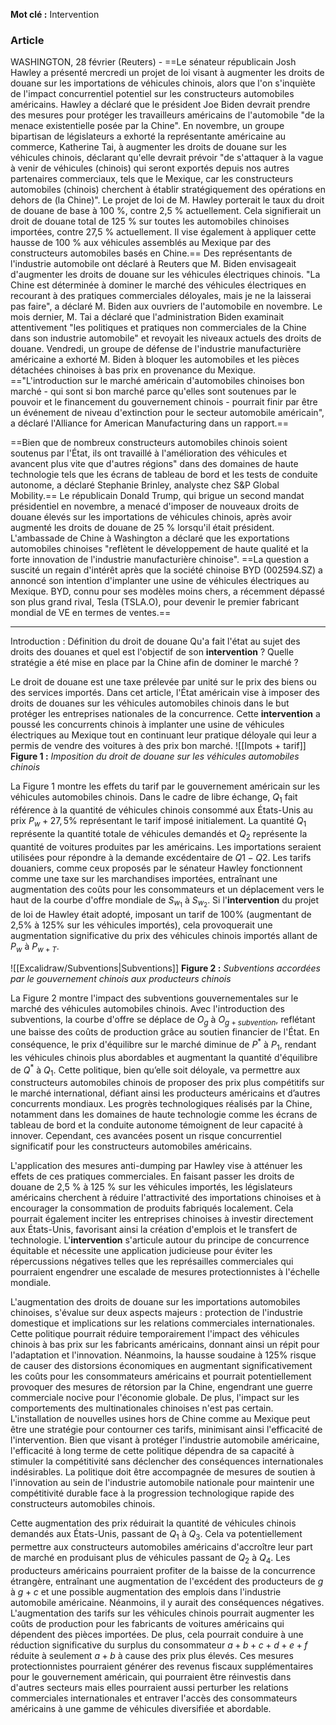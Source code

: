 
**Mot clé :** Intervention
### Article
WASHINGTON, 28 février (Reuters) - ==Le sénateur républicain Josh Hawley a présenté mercredi un projet de loi visant à augmenter les droits de douane sur les importations de véhicules chinois, alors que l'on s'inquiète de l'impact concurrentiel potentiel sur les constructeurs automobiles américains.
Hawley a déclaré que le président Joe Biden devrait prendre des mesures pour protéger les travailleurs américains de l'automobile "de la menace existentielle posée par la Chine".
En novembre, un groupe bipartisan de législateurs a exhorté la représentante américaine au commerce, Katherine Tai, à augmenter les droits de douane sur les véhicules chinois, déclarant qu'elle devrait prévoir "de s'attaquer à la vague à venir de véhicules (chinois) qui seront exportés depuis nos autres partenaires commerciaux, tels que le Mexique, car les constructeurs automobiles (chinois) cherchent à établir stratégiquement des opérations en dehors de (la Chine)".
Le projet de loi de M. Hawley porterait le taux du droit de douane de base à 100 %, contre 2,5 % actuellement. Cela signifierait un droit de douane total de 125 % sur toutes les automobiles chinoises importées, contre 27,5 % actuellement. Il vise également à appliquer cette hausse de 100 % aux véhicules assemblés au Mexique par des constructeurs automobiles basés en Chine.==
Des représentants de l'industrie automobile ont déclaré à Reuters que M. Biden envisageait d'augmenter les droits de douane sur les véhicules électriques chinois. "La Chine est déterminée à dominer le marché des véhicules électriques en recourant à des pratiques commerciales déloyales, mais je ne la laisserai pas faire", a déclaré M. Biden aux ouvriers de l'automobile en novembre.
Le mois dernier, M. Tai a déclaré que l'administration Biden examinait attentivement "les politiques et pratiques non commerciales de la Chine dans son industrie automobile" et revoyait les niveaux actuels des droits de douane.
Vendredi, un groupe de défense de l'industrie manufacturière américaine a exhorté M. Biden à bloquer les automobiles et les pièces détachées chinoises à bas prix en provenance du Mexique.
=="L'introduction sur le marché américain d'automobiles chinoises bon marché - qui sont si bon marché parce qu'elles sont soutenues par le pouvoir et le financement du gouvernement chinois - pourrait finir par être un événement de niveau d'extinction pour le secteur automobile américain", a déclaré l'Alliance for American Manufacturing dans un rapport.==

==Bien que de nombreux constructeurs automobiles chinois soient soutenus par l'État, ils ont travaillé à l'amélioration des véhicules et avancent plus vite que d'autres régions" dans des domaines de haute technologie tels que les écrans de tableau de bord et les tests de conduite autonome, a déclaré Stephanie Brinley, analyste chez S&P Global Mobility.==
Le républicain Donald Trump, qui brigue un second mandat présidentiel en novembre, a menacé d'imposer de nouveaux droits de douane élevés sur les importations de véhicules chinois, après avoir augmenté les droits de douane de 25 % lorsqu'il était président.
L'ambassade de Chine à Washington a déclaré que les exportations automobiles chinoises "reflètent le développement de haute qualité et la forte innovation de l'industrie manufacturière chinoise".
==La question a suscité un regain d'intérêt après que la société chinoise BYD (002594.SZ) a annoncé son intention d'implanter une usine de véhicules électriques au Mexique. BYD, connu pour ses modèles moins chers, a récemment dépassé son plus grand rival, Tesla (TSLA.O), pour devenir le premier fabricant mondial de VE en termes de ventes.==

---

Introduction :
Définition du droit de douane
Qu'a fait l'état au sujet des droits des douanes et quel est l'objectif de son **intervention** ?
Quelle stratégie a été mise en place par la Chine afin de dominer le marché ?

Le droit de douane est une taxe prélevée par unité sur le prix des biens ou des services importés. Dans cet article, l'État américain vise à imposer des droits de douanes sur les véhicules automobiles chinois dans le but protéger les entreprises nationales de la concurrence. Cette **intervention** a poussé les concurrents chinois à implanter une usine de véhicules électriques au Mexique tout en continuant leur pratique déloyale qui leur a permis de vendre des voitures à des prix bon marché.
![[Impots + tarif]]
**Figure 1 :** *Imposition du droit de douane sur les véhicules automobiles chinois*

La Figure 1 montre les effets du tarif par le gouvernement américain sur les véhicules automobiles chinois. Dans le cadre de libre échange, $Q_1$ fait référence à la quantité de véhicules chinois consommé aux États-Unis au prix $P_w+27,5\%$ représentant le tarif imposé initialement. La quantité $Q_1$ représente la quantité totale de véhicules demandés et $Q_2$ représente la quantité de voitures produites par les américains. Les importations seraient utilisées pour répondre à la demande excédentaire de $Q1 - Q2$. Les tarifs douaniers, comme ceux proposés par le sénateur Hawley fonctionnent comme une taxe sur les marchandises importées, entraînant une augmentation des coûts pour les consommateurs et un déplacement vers le haut de la courbe d'offre mondiale de $S_{w_1}$ à $S_{w_2}$. Si l'**intervention** du projet de loi de Hawley était adopté, imposant un tarif de 100% (augmentant de 2,5% à 125% sur les véhicules importés), cela provoquerait une augmentation significative du prix des véhicules chinois importés allant de $P_w$ à $P_{w+T}$. 

![[Excalidraw/Subventions|Subventions]]
**Figure 2 :** *Subventions accordées par le gouvernement chinois aux producteurs chinois*

La Figure 2 montre l'impact des subventions gouvernementales sur le marché des véhicules automobiles chinois. Avec l'introduction des subventions, la courbe d'offre se déplace de $O_g$ à $O_{g+subvention}$, reflétant une baisse des coûts de production grâce au soutien financier de l'État. En conséquence, le prix d'équilibre sur le marché diminue de $P^*$ à $P_1$, rendant les véhicules chinois plus abordables et augmentant la quantité d'équilibre de $Q^*$ à $Q_1$. Cette politique, bien qu’elle soit déloyale, va permettre aux constructeurs automobiles chinois de proposer des prix plus compétitifs sur le marché international, défiant ainsi les producteurs américains et d’autres concurrents mondiaux. Les progrès technologiques réalisés par la Chine, notamment dans les domaines de haute technologie comme les écrans de tableau de bord et la conduite autonome témoignent de leur capacité à innover. Cependant, ces avancées posent un risque concurrentiel significatif pour les constructeurs automobiles américains. 

L'application des mesures anti-dumping par Hawley vise à atténuer les effets de ces pratiques commerciales. En faisant passer les droits de douane de 2,5 % à 125 % sur les véhicules importés, les législateurs américains cherchent à réduire l'attractivité des importations chinoises et à encourager la consommation de produits fabriqués localement. Cela pourrait également inciter les entreprises chinoises à investir directement aux États-Unis, favorisant ainsi la création d'emplois et le transfert de technologie. L'**intervention** s'articule autour du principe de concurrence équitable et nécessite une application judicieuse pour éviter les répercussions négatives telles que les représailles commerciales qui pourraient engendrer une escalade de mesures protectionnistes à l'échelle mondiale.

L'augmentation des droits de douane sur les importations automobiles chinoises, s'évalue sur deux aspects majeurs : protection de l'industrie domestique et implications sur les relations commerciales internationales. Cette politique pourrait réduire temporairement l'impact des véhicules chinois à bas prix sur les fabricants américains, donnant ainsi un répit pour l'adaptation et l'innovation. Néanmoins, la hausse soudaine à 125% risque de causer des distorsions économiques en augmentant significativement les coûts pour les consommateurs américains et pourrait potentiellement provoquer des mesures de rétorsion par la Chine, engendrant une guerre commerciale nocive pour l'économie globale. De plus, l'impact sur les comportements des multinationales chinoises n'est pas certain. L'installation de nouvelles usines hors de Chine comme au Mexique peut être une stratégie pour contourner ces tarifs, minimisant ainsi l'efficacité de l'intervention. Bien que visant à protéger l'industrie automobile américaine, l'efficacité à long terme de cette politique dépendra de sa capacité à stimuler la compétitivité sans déclencher des conséquences internationales indésirables. La politique doit être accompagnée de mesures de soutien à l'innovation au sein de l'industrie automobile nationale pour maintenir une compétitivité durable face à la progression technologique rapide des constructeurs automobiles chinois.








Cette augmentation des prix réduirait la quantité de véhicules chinois demandés aux États-Unis, passant de $Q_1$ à $Q_3$. Cela va potentiellement permettre aux constructeurs automobiles américains d'accroître leur part de marché en produisant plus de véhicules passant de $Q_2$ à $Q_4$. Les producteurs américains pourraient profiter de la baisse de la concurrence étrangère, entraînant une augmentation de l'excédent des producteurs de $g$ à $g+c$ et une possible augmentation des emplois dans l'industrie automobile américaine. Néanmoins, il y aurait des conséquences négatives. L'augmentation des tarifs sur les véhicules chinois pourrait augmenter les coûts de production pour les fabricants de voitures américains qui dépendent des pièces importées. De plus, cela pourrait conduire à une réduction significative du surplus du consommateur $a+b+c+d+e+f$ réduite à seulement $a+b$ à cause des prix plus élevés. Ces mesures protectionnistes pourraient générer des revenus fiscaux supplémentaires pour le gouvernement américain, qui pourraient être réinvestis dans d'autres secteurs mais elles pourraient aussi perturber les relations commerciales internationales et entraver l'accès des consommateurs américains à une gamme de véhicules diversifiée et abordable.


